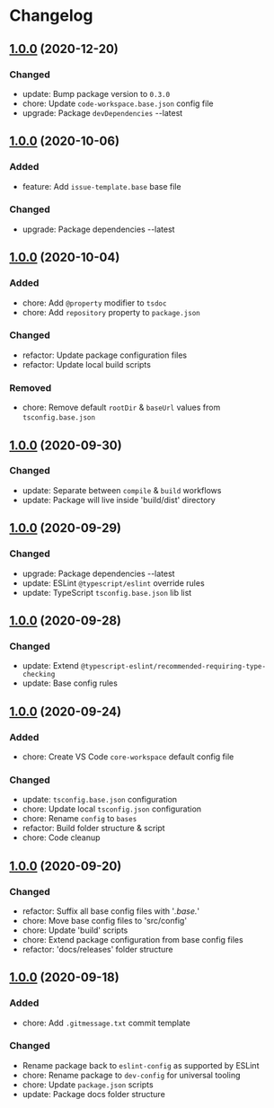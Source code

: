 # Changelog

## [1.0.0](../index.md#1.0.0) (2020-12-20)

### Changed

- update: Bump package version to `0.3.0`
- chore: Update `code-workspace.base.json` config file
- upgrade: Package `devDependencies` --latest

## [1.0.0](../index.md#1.0.0) (2020-10-06)

### Added

- feature: Add `issue-template.base` base file

### Changed

- upgrade: Package dependencies --latest

## [1.0.0](../index.md#1.0.0) (2020-10-04)

### Added

- chore: Add `@property` modifier to `tsdoc`
- chore: Add `repository` property to `package.json`

### Changed

- refactor: Update package configuration files
- refactor: Update local build scripts

### Removed

- chore: Remove default `rootDir` & `baseUrl` values from `tsconfig.base.json`

## [1.0.0](../index.md#1.0.0) (2020-09-30)

### Changed

- update: Separate between `compile` & `build` workflows
- update: Package will live inside 'build/dist' directory

## [1.0.0](../index.md#1.0.0) (2020-09-29)

### Changed

- upgrade: Package dependencies --latest
- update: ESLint `@typescript/eslint` override rules
- update: TypeScript `tsconfig.base.json` lib list

## [1.0.0](../index.md#1.0.0) (2020-09-28)

### Changed

- update: Extend `@typescript-eslint/recommended-requiring-type-checking`
- update: Base config rules

## [1.0.0](../index.md#1.0.0) (2020-09-24)

### Added

- chore: Create VS Code `core-workspace` default config file

### Changed

- update: `tsconfig.base.json` configuration
- chore: Update local `tsconfig.json` configuration
- chore: Rename `config` to `bases`
- refactor: Build folder structure & script
- chore: Code cleanup

## [1.0.0](../index.md#1.0.0) (2020-09-20)

### Changed

- refactor: Suffix all base config files with '*.base.*'
- chore: Move base config files to 'src/config'
- chore: Update 'build' scripts
- chore: Extend package configuration from base config files
- refactor: 'docs/releases' folder structure

## [1.0.0](../index.md#1.0.0) (2020-09-18)

### Added

- chore: Add `.gitmessage.txt` commit template

### Changed

- Rename package back to `eslint-config` as supported by ESLint
- chore: Rename package to `dev-config` for universal tooling
- chore: Update `package.json` scripts
- update: Package docs folder structure
